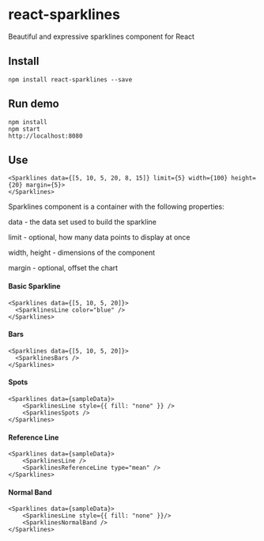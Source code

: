 # react-sparklines
Beautiful and expressive sparklines component for React

## Install

```
npm install react-sparklines --save
```

## Run demo

```
npm install
npm start
http://localhost:8080
```


## Use

```
<Sparklines data={[5, 10, 5, 20, 8, 15]} limit={5} width={100} height={20} margin={5}>
</Sparklines>
```

Sparklines component is a container with the following properties:

data - the data set used to build the sparkline

limit - optional, how many data points to display at once

width, height - dimensions of the component

margin - optional, offset the chart


#### Basic Sparkline
```
<Sparklines data={[5, 10, 5, 20]}>
  <SparklinesLine color="blue" />
</Sparklines>
```

#### Bars
```
<Sparklines data={[5, 10, 5, 20]}>
  <SparklinesBars />
</Sparklines>
```

#### Spots
```
<Sparklines data={sampleData}>
    <SparklinesLine style={{ fill: "none" }} />
    <SparklinesSpots />
</Sparklines>
```

#### Reference Line
```
<Sparklines data={sampleData}>
    <SparklinesLine />
    <SparklinesReferenceLine type="mean" />
</Sparklines>
```

#### Normal Band
```
<Sparklines data={sampleData}>
    <SparklinesLine style={{ fill: "none" }}/>
    <SparklinesNormalBand />
</Sparklines>
```
